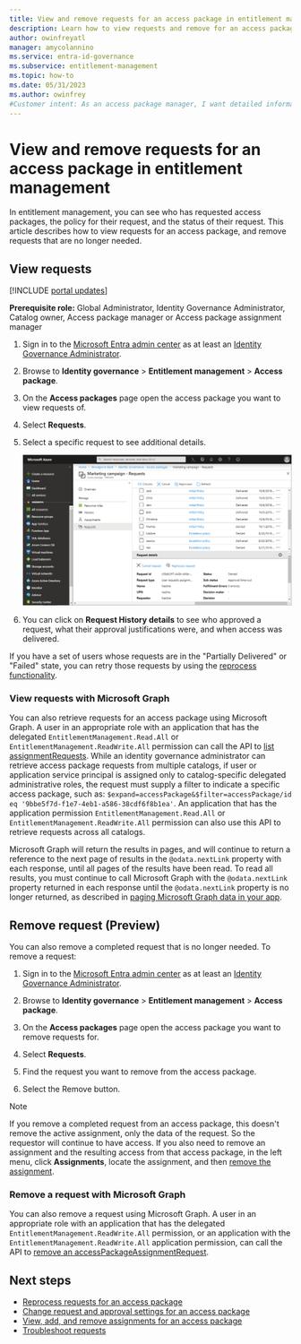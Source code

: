 ```yaml
---
title: View and remove requests for an access package in entitlement management - Microsoft Entra
description: Learn how to view requests and remove for an access package in entitlement management.
author: owinfreyatl
manager: amycolannino
ms.service: entra-id-governance
ms.subservice: entitlement-management
ms.topic: how-to
ms.date: 05/31/2023
ms.author: owinfrey
#Customer intent: As an access package manager, I want detailed information about requests for access packages so that I can view the status and troubleshoot any issues.
---
```

# View and remove requests for an access package in entitlement management

In entitlement management, you can see who has requested access packages, the policy for their request, and the status of their request. This article describes how to view requests for an access package, and remove requests that are no longer needed.

## View requests

[!INCLUDE [portal updates](~/includes/portal-update.md)]

**Prerequisite role:** Global Administrator, Identity Governance Administrator, Catalog owner, Access package manager or Access package assignment manager

1. Sign in to the [Microsoft Entra admin center](https://entra.microsoft.com) as at least an [Identity Governance Administrator](~/identity/role-based-access-control/permissions-reference.md#identity-governance-administrator).

1. Browse to **Identity governance** > **Entitlement management** > **Access package**.

1. On the **Access packages** page open the access package you want to view requests of.

1. Select **Requests**.

1. Select a specific request to see additional details.

    ![List of requests for an access package](./media/entitlement-management-access-package-requests/requests-list.png)

1. You can click on **Request History details** to see who approved a request, what their approval justifications were, and when access was delivered.

If you have a set of users whose requests are in the "Partially Delivered" or "Failed" state, you can retry those requests by using the [reprocess functionality](entitlement-management-reprocess-access-package-requests.md).

### View requests with Microsoft Graph
You can also retrieve requests for an access package using Microsoft Graph.  A user in an appropriate role with an application that has the delegated `EntitlementManagement.Read.All` or `EntitlementManagement.ReadWrite.All` permission can call the API to [list assignmentRequests](/graph/api/entitlementmanagement-list-assignmentrequests?view=graph-rest-1.0&preserve-view=true). While an identity governance administrator can retrieve access package requests from multiple catalogs, if user or application service principal is assigned only to catalog-specific delegated administrative roles, the request must supply a filter to indicate a specific access package, such as: `$expand=accessPackage&$filter=accessPackage/id eq '9bbe5f7d-f1e7-4eb1-a586-38cdf6f8b1ea'`. An application that has the application permission `EntitlementManagement.Read.All` or `EntitlementManagement.ReadWrite.All` permission can also use this API to retrieve requests across all catalogs.

Microsoft Graph will return the results in pages, and will continue to return a reference to the next page of results in the `@odata.nextLink` property with each response, until all pages of the results have been read. To read all results, you must continue to call Microsoft Graph with the `@odata.nextLink` property returned in each response until the `@odata.nextLink` property is no longer returned, as described in [paging Microsoft Graph data in your app](/graph/paging).

## Remove request (Preview)

You can also remove a completed request that is no longer needed. To remove a request:

1. Sign in to the [Microsoft Entra admin center](https://entra.microsoft.com) as at least an [Identity Governance Administrator](~/identity/role-based-access-control/permissions-reference.md#identity-governance-administrator).

1. Browse to **Identity governance** > **Entitlement management** > **Access package**.

1. On the **Access packages** page open the access package you want to remove requests for.

1. Select **Requests**.

1. Find the request you want to remove from the access package.

1. Select the Remove button.

> [!NOTE]
> If you remove a completed request from an access package, this doesn't remove the active assignment, only the data of the request. So the requestor will continue to have access. If you also need to remove an assignment and the resulting access from that access package, in the left menu, click **Assignments**, locate the assignment, and then [remove the assignment](entitlement-management-access-package-assignments.md).

### Remove a request with Microsoft Graph

You can also remove a request using Microsoft Graph.  A user in an appropriate role with an application that has the delegated `EntitlementManagement.ReadWrite.All` permission, or an application with the `EntitlementManagement.ReadWrite.All` application permission, can call the API to [remove an accessPackageAssignmentRequest](/graph/api/accesspackageassignmentrequest-delete).

## Next steps

- [Reprocess requests for an access package](entitlement-management-reprocess-access-package-requests.md)
- [Change request and approval settings for an access package](entitlement-management-access-package-request-policy.md)
- [View, add, and remove assignments for an access package](entitlement-management-access-package-assignments.md)
- [Troubleshoot requests](entitlement-management-troubleshoot.md#requests)
